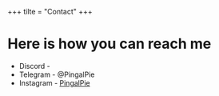 +++
tilte = "Contact"
+++

# Here is how you can reach me
- Discord - 
- Telegram - @PingalPie
- Instagram - [PingalPie](https://instagram.com/pingalpie)

